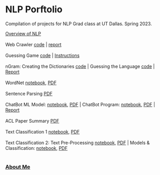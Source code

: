 # NLP Porftolio
Compilation of projects for NLP Grad class at UT Dallas. Spring 2023.

[Overview of NLP](Overview_of_NLP.pdf)
<br />
<br />
Web Crawler [code](web_crawler/crawler.py) | [report](web_crawler/report.pdf)
<br />
<br />
Guessing Game [code](guessing_game/guessing_game.py) | [Instructions](guessing_game/guessing_game_instructions.pdf)
<br />
<br />
nGram: Creating the Dictionaries [code](ngrams/ngrams.py) | Guessing the Language [code](ngrams/ngrams_2.py) | [Report](ngrams/report.pdf)
<br />
<br />
WordNet [notebook](wordnet/wordnet.ipynb), [PDF](wordnet/wordnet.pdf)
<br />
<br />
Sentence Parsing [PDF](sent_parse/parser.pdf)
<br />
<br />
ChatBot ML Model: [notebook](chatbot/model.ipynb), [PDF](chatbot/model.pdf) | ChatBot Program: [notebook](chatbot/chatbot.ipynb), [PDF](chatbot/chatbot.pdf) | [Report](chatbot/report.pdf)
<br />
<br />
ACL Paper Summary [PDF](acl/summary.pdf)
<br />
<br />
Text Classification 1 [notebook](classify_1/emoticons.ipynb), [PDF](classify_1/emoticons.pdf)
<br />
<br />
Text Classification 2: Text Pre-Processing [notebook](classify_2/pre_processing.ipynb), [PDF](classify_2/pre_processing.pdf) | Models & Classification: [notebook](classify_2/models.ipynb), [PDF](classify_2/models.pdf)
<br />
<br />
### [About Me](./resume.md)
